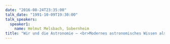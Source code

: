 ```yaml
---
date: "2016-08-24T23:35:00"
talk_date: "1991-10-09T19:30:00"
talk_speakers:
  speaker1:
    name: Helmut Melsbach, Sobernheim
title: "Wir und die Astronomie – <br>Modernes astronomisches Wissen als Grundlage für ein zeitgemäßes Weltbild"
---
```

